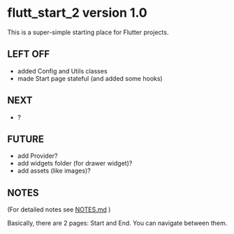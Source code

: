# flutt_start_2 version 1.0

This is a super-simple starting place for Flutter projects.

## LEFT OFF
* added Config and Utils classes
* made Start page stateful (and added some hooks)

## NEXT
* ?

## FUTURE
* add Provider?
* add widgets folder (for drawer widget)?
* add assets (like images)?

## NOTES
(For detailed notes see [NOTES.md](./NOTES.md) )

Basically, there are 2 pages: Start and End. You can navigate between them.

